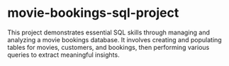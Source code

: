 # movie-bookings-sql-project
This project demonstrates essential SQL skills through managing and analyzing a movie bookings database. It involves creating and populating tables for movies, customers, and bookings, then performing various queries to extract meaningful insights.
